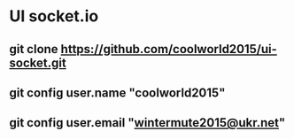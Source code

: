 # UI socket.io
git clone https://github.com/coolworld2015/ui-socket.git
-------------------------------------------------------------------------------------------------
git config user.name "coolworld2015"
-------------------------------------------------------------------------------------------------
git config user.email "wintermute2015@ukr.net"
-------------------------------------------------------------------------------------------------

